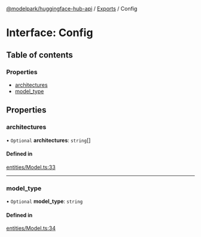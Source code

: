 [@modelpark/huggingface-hub-api](../README.md) / [Exports](../modules.md) / Config

# Interface: Config

## Table of contents

### Properties

- [architectures](Config.md#architectures)
- [model\_type](Config.md#model_type)

## Properties

### architectures

• `Optional` **architectures**: `string`[]

#### Defined in

[entities/Model.ts:33](https://github.com/model-park/huggingface-hub-api/blob/ddc4144/src/entities/Model.ts#L33)

___

### model\_type

• `Optional` **model\_type**: `string`

#### Defined in

[entities/Model.ts:34](https://github.com/model-park/huggingface-hub-api/blob/ddc4144/src/entities/Model.ts#L34)
